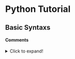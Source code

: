# Python Tutorial

## Basic Syntaxs

#### Comments
<details>
  <summary>Click to expand!</summary>
	```
	 #this is python comment
	
	 """
	 this is 
	 multiline 
	 comment
	 """
	```
#### printings
<details>
  <summary>Click to expand!</summary>
	```
	print("hello world");
	```

